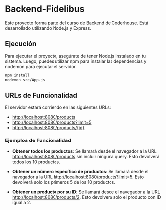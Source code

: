 # Backend-Fidelibus

Este proyecto forma parte del curso de Backend de Coderhouse. Está desarrollado utilizando Node.js y Express.

## Ejecución

Para ejecutar el proyecto, asegúrate de tener Node.js instalado en tu sistema. Luego, puedes utilizar npm para instalar las dependencias y nodemon para ejecutar el servidor.

```bash
npm install
nodemon src/App.js
```

## URLs de Funcionalidad

El servidor estará corriendo en las siguientes URLs:

- [http://localhost:8080/products](http://localhost:8080/products)
- [http://localhost:8080/products?limit=5](http://localhost:8080/products?limit=5)
- [http://localhost:8080/products/{id}](http://localhost:8080/products/{id})

### Ejemplos de Funcionalidad

- **Obtener todos los productos**: Se llamará desde el navegador a la URL [http://localhost:8080/products](http://localhost:8080/products) sin incluir ninguna query. Esto devolverá todos los 10 productos.

- **Obtener un número específico de productos**: Se llamará desde el navegador a la URL [http://localhost:8080/products?limit=5](http://localhost:8080/products?limit=5). Esto devolverá solo los primeros 5 de los 10 productos.

- **Obtener un producto por su ID**: Se llamará desde el navegador a la URL [http://localhost:8080/products/2](http://localhost:8080/products/2). Esto devolverá solo el producto con ID igual a 2.

